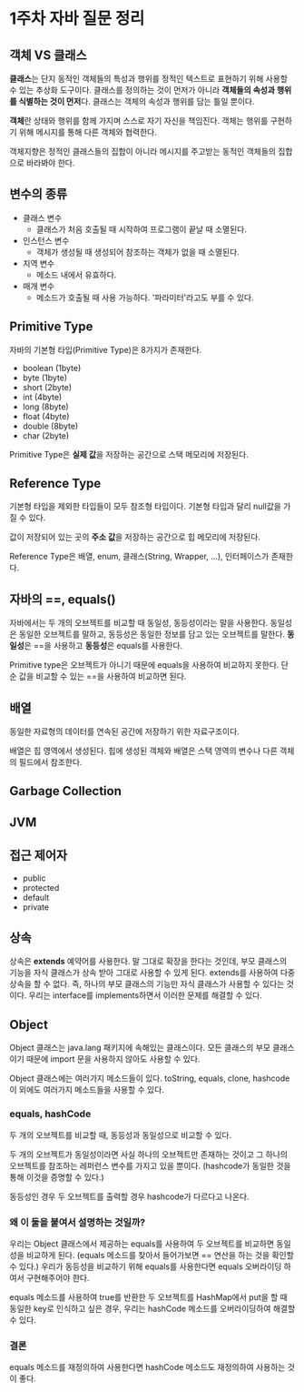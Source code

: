 # 1주차 자바 질문 정리

## 객체 VS 클래스

**클래스**는 단지 동적인 객체들의 특성과 행위를 정적인 텍스트로 표현하기 위해 사용할 수 있는 추상화 도구이다. 클래스를 정의하는 것이 먼저가 아니라 **객체들의 속성과 행위를 식별하는 것이 먼저**다. 클래스는 객체의 속성과 행위를 담는 틀일 뿐이다.

**객체**란 상태와 행위를 함께 가지며 스스로 자기 자신을 책임진다. 객체는 행위를 구현하기 위해 메시지를 통해 다른 객체와 협력한다.

객체지향은 정적인 클래스들의 집합이 아니라 메시지를 주고받는 동적인 객체들의 집합으로 바라봐야 한다.

## 변수의 종류

- 클래스 변수
    - 클래스가 처음 호출될 때 시작하여 프로그램이 끝날 때 소멸된다.
- 인스턴스 변수
    - 객체가 생성될 때 생성되어 참조하는 객체가 없을 때 소멸된다.
- 지역 변수
    - 메소드 내에서 유효하다.
- 매개 변수
    - 메소드가 호출될 때 사용 가능하다. '파라미터'라고도 부를 수 있다.

## Primitive Type

자바의 기본형 타입(Primitive Type)은 8가지가 존재한다.
- boolean (1byte)
- byte (1byte)
- short (2byte)
- int (4byte)
- long (8byte)
- float (4byte)
- double (8byte)
- char (2byte)

Primitive Type은 **실제 값**을 저장하는 공간으로 스택 메모리에 저장된다. 


## Reference Type

기본형 타입을 제외한 타입들이 모두 참조형 타입이다. 기본형 타입과 달리 null값을 가질 수 있다.

값이 저장되어 있는 곳의 **주소 값**을 저장하는 공간으로 힙 메모리에 저장된다.

Reference Type은 배열, enum, 클래스(String, Wrapper, ...), 인터페이스가 존재한다.

## 자바의 ==, equals()

자바에서는 두 개의 오브젝트를 비교할 때 동일성, 동등성이라는 말을 사용한다. 동일성은 동일한 오브젝트를 말하고, 동등성은 동일한 정보를 담고 있는 오브젝트를 말한다.
**동일성**은 ==을 사용하고 **동등성**은 equals를 사용한다.

Primitive type은 오브젝트가 아니기 때문에 equals을 사용하여 비교하지 못한다. 단순 값을 비교할 수 있는 ==을 사용하여 비교하면 된다.

## 배열
동일한 자료형의 데이터를 연속된 공간에 저장하기 위한 자료구조이다. 

배열은 힙 영역에서 생성된다. 힙에 생성된 객체와 배열은 스택 영역의 변수나 다른 객체의 필드에서 참조한다.

## Garbage Collection

## JVM

## 접근 제어자

- public
- protected
- default
- private

## 상속 

상속은 **extends** 예약어를 사용한다. 말 그대로 확장을 한다는 것인데, 부모 클래스의 기능을 자식 클래스가 상속 받아 그대로 사용할 수 있게 된다. extends를 사용하여 다중 상속을 할 수 없다. 즉, 하나의 부모 클래스의 기능만 자식 클래스가 사용할 수 있다는 것이다. 우리는 interface를 implements하면서 이러한 문제를 해결할 수 있다.

## Object

Object 클래스는 java.lang 패키지에 속해있는 클래스이다.
모든 클래스의 부모 클래스이기 때문에 import 문을 사용하지 않아도 사용할 수 있다.

Object 클래스에는 여러가지 메소드들이 있다.
toString, equals, clone, hashcode 이 외에도 여러가지 메소드들을 사용할 수 있다.

### equals, hashCode

두 개의 오브젝트를 비교할 때, 동등성과 동일성으로 비교할 수 있다. 

두 개의 오브젝트가 동일성이라면 사실 하나의 오브젝트만 존재하는 것이고 그 하나의 오브젝트를 참조하는 레퍼런스 변수를 가지고 있을 뿐이다. (hashcode가 동일한 것을 통해 이것을 증명할 수 있다.)

동등성인 경우 두 오브젝트를 출력할 경우 hashcode가 다르다고 나온다. 

### 왜 이 둘을 붙여서 설명하는 것일까?

우리는 Object 클래스에서 제공하는 equals를 사용하여 두 오브젝트를 비교하면 동일성을 비교하게 된다. (equals 메소드를 찾아서 들어가보면 == 연산을 하는 것을 확인할 수 있다.)
우리가 동등성을 비교하기 위해 equals를 사용한다면 equals 오버라이딩 하여서 구현해주어야 한다. 

equals 메소드를 사용하여 true를 반환한 두 오브젝트를 HashMap에서 put을 할 때 동일한 key로 인식하고 싶은 경우, 우리는 hashCode 메소드를 오버라이딩하여 해결할 수 있다.

### 결론

equals 메소드를 재정의하여 사용한다면 hashCode 메소드도 재정의하여 사용하는 것이 좋다.
